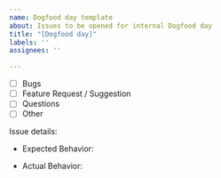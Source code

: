 ```yaml
---
name: Dogfood day template
about: Issues to be opened for internal Dogfood day
title: "[Dogfood day]"
labels: ''
assignees: ''

---
```


- [ ] Bugs
- [ ] Feature Request / Suggestion
- [ ] Questions
- [ ] Other

Issue details:


- Expected Behavior:

- Actual Behavior:
